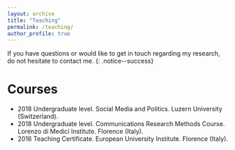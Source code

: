 ```yaml
---
layout: archive
title: "Teaching"
permalink: /teaching/
author_profile: true
---
```


If you have questions or would like to get in touch regarding my research, do not hesitate to contact me.
{: .notice--success}

Courses
======

- 2018 Undergraduate level. Social Media and Politics. Luzern University (Switzerland).
- 2018 Undergraduate level. Communications Research Methods Course. Lorenzo di Medici Institute. Florence (Italy).
- 2016 Teaching Certificate. European University Institute. Florence (Italy).

